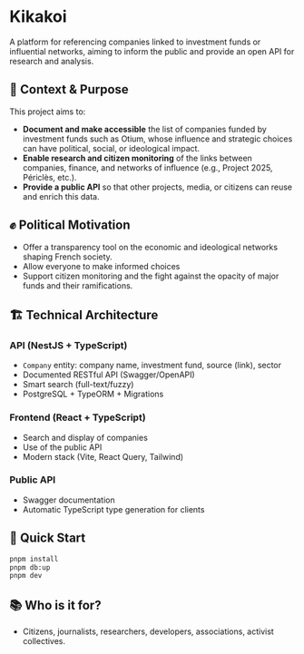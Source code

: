 # Kikakoi

A platform for referencing companies linked to investment funds or influential networks, aiming to inform the public and provide an open API for research and analysis.

## 📰 Context & Purpose

This project aims to:
- **Document and make accessible** the list of companies funded by investment funds such as Otium, whose influence and strategic choices can have political, social, or ideological impact.
- **Enable research and citizen monitoring** of the links between companies, finance, and networks of influence (e.g., Project 2025, Périclès, etc.).
- **Provide a public API** so that other projects, media, or citizens can reuse and enrich this data.

## ✊ Political Motivation

- Offer a transparency tool on the economic and ideological networks shaping French society.
- Allow everyone to make informed choices
- Support citizen monitoring and the fight against the opacity of major funds and their ramifications.

## 🏗️ Technical Architecture

### API (NestJS + TypeScript)
- `Company` entity: company name, investment fund, source (link), sector
- Documented RESTful API (Swagger/OpenAPI)
- Smart search (full-text/fuzzy)
- PostgreSQL + TypeORM + Migrations

### Frontend (React + TypeScript)
- Search and display of companies
- Use of the public API
- Modern stack (Vite, React Query, Tailwind)

### Public API
- Swagger documentation
- Automatic TypeScript type generation for clients

## 🚀 Quick Start

```bash
pnpm install
pnpm db:up
pnpm dev
```

## 📚 Who is it for?
- Citizens, journalists, researchers, developers, associations, activist collectives. 